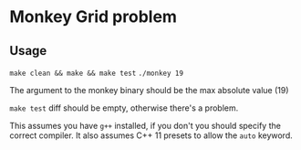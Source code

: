 # Monkey Grid problem

## Usage
`make clean && make && make test`
`./monkey 19`

The argument to the monkey binary should be the max absolute value (19)

`make test` diff should be empty, otherwise there's a problem.

This assumes you have `g++` installed, if you don't you should specify the
correct compiler. It also assumes C++ 11 presets to allow the `auto` keyword.